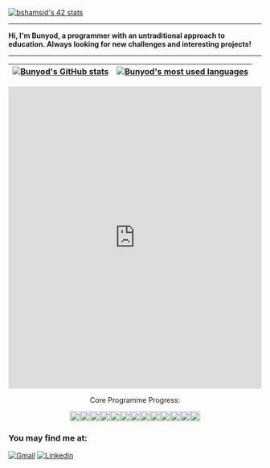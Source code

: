 [![bshamsid's 42 stats](https://badge42.vercel.app/api/v2/cl1v1ass3001109mhq785smyd/stats?cursusId=21&coalitionId=182)](https://github.com/JaeSeoKim/badge42)

---

<p>
<b>Hi, I'm Bunyod, a programmer with an untraditional approach to education. Always looking for new challenges and interesting projects!</b>
</p>

---

| [![Bunyod's GitHub stats](https://github-readme-stats.vercel.app/api?username=Bunyod16&count_private=true&show_icons=true&hide=issues&hide_border=true&theme=vue-dark)](https://github.com/Bunyod16?tab=repositories) | [![Bunyod's most used languages](https://github-readme-stats.vercel.app/api/top-langs/?username=Bunyod16&layout=compact&hide_border=true&theme=vue-dark)](https://github.com/Bunyod16?tab=repositories) |
|:-:|:-:|

<iframe src="https://trinket.io/embed/python/e0b62b1fdd" width="100%" height="600" frameborder="0" marginwidth="0" marginheight="0" allowfullscreen></iframe>
<p align="center">Core Programme Progress:</p>
<p align="center"><img src="https://upload.wikimedia.org/wikipedia/commons/thumb/b/b2/Green_square.svg/1200px-Green_square.svg.png" width="20" height="20"><img src="https://upload.wikimedia.org/wikipedia/commons/thumb/b/b2/Green_square.svg/1200px-Green_square.svg.png" width="20" height="20"><img src="https://upload.wikimedia.org/wikipedia/commons/thumb/b/b2/Green_square.svg/1200px-Green_square.svg.png" width="20" height="20"><img src="https://upload.wikimedia.org/wikipedia/commons/thumb/b/b2/Green_square.svg/1200px-Green_square.svg.png" width="20" height="20"><img src="https://media4.giphy.com/media/Iy4uwCaDJpbqi1UIqy/giphy.gif?cid=790b76113de42eb586ed0ca9f63578fc9275f0ac86e71bc8&rid=giphy.gif&ct=g" width="20" height="20"><img src="https://upload.wikimedia.org/wikipedia/commons/thumb/7/70/Solid_white.svg/2048px-Solid_white.svg.png" width="20" height="20"><img src="https://upload.wikimedia.org/wikipedia/commons/thumb/7/70/Solid_white.svg/2048px-Solid_white.svg.png" width="20" height="20"><img src="https://upload.wikimedia.org/wikipedia/commons/thumb/7/70/Solid_white.svg/2048px-Solid_white.svg.png" width="20" height="20"><img src="https://upload.wikimedia.org/wikipedia/commons/thumb/7/70/Solid_white.svg/2048px-Solid_white.svg.png" width="20" height="20"><img src="https://upload.wikimedia.org/wikipedia/commons/thumb/7/70/Solid_white.svg/2048px-Solid_white.svg.png" width="20" height="20"><img src="https://upload.wikimedia.org/wikipedia/commons/thumb/7/70/Solid_white.svg/2048px-Solid_white.svg.png" width="20" height="20"><img src="https://upload.wikimedia.org/wikipedia/commons/thumb/7/70/Solid_white.svg/2048px-Solid_white.svg.png" width="20" height="20"><img src="https://upload.wikimedia.org/wikipedia/commons/thumb/7/70/Solid_white.svg/2048px-Solid_white.svg.png" width="20" height="20"></p>

### You may find me at:

[![Gmail](https://img.shields.io/badge/-Gmail-d95040?style=flat-square&logo=gmail&logoColor=white)](mailto:bunyodshams@gmail.com)
[![LinkedIn](https://img.shields.io/badge/-LinkedIn-0e76a8?style=flat-square&logo=linkedin&logoColor=white)](https://www.linkedin.com/in/bunyodshams/)


